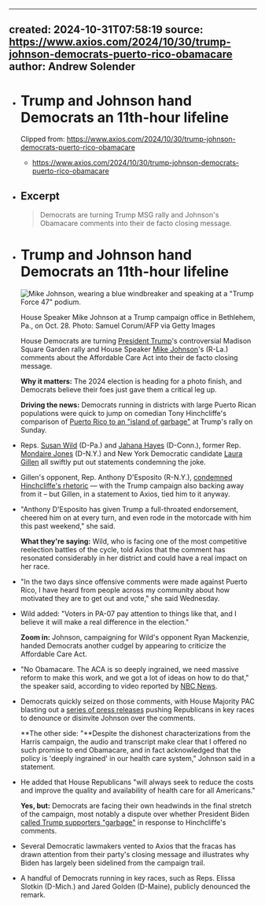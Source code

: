 - ---
  created: 2024-10-31T07:58:19
  source: https://www.axios.com/2024/10/30/trump-johnson-democrats-puerto-rico-obamacare
  author: Andrew Solender
  ---
- # Trump and Johnson hand Democrats an 11th-hour lifeline
  
  Clipped from: https://www.axios.com/2024/10/30/trump-johnson-democrats-puerto-rico-obamacare
	- https://www.axios.com/2024/10/30/trump-johnson-democrats-puerto-rico-obamacare
- ## Excerpt
  
  > Democrats are turning Trump MSG rally and Johnson's Obamacare comments into their de facto closing message.
- # Trump and Johnson hand Democrats an 11th-hour lifeline
  
  ![Mike Johnson, wearing a blue windbreaker and speaking at a "Trump Force 47" podium.](https://images.axios.com/EElFrFAk2V8VbxjOd-MYR396YPg=/0x470:4500x3001/1920x1080/2024/10/30/1730322690810.jpg?w=1920)
  
  House Speaker Mike Johnson at a Trump campaign office in Bethlehem, Pa., on Oct. 28. Photo: Samuel Corum/AFP via Getty Images
  
  House Democrats are turning [President Trump](https://www.axios.com/politics-policy/donald-trump)'s controversial Madison Square Garden rally and House Speaker [Mike Johnson](https://www.axios.com/2024/10/30/mike-johnson-early-voting-congress-trump)'s (R-La.) comments about the Affordable Care Act into their de facto closing message.
  
  **Why it matters:** The 2024 election is heading for a photo finish, and Democrats believe their foes just gave them a critical leg up.
  
  **Driving the news:** Democrats running in districts with large Puerto Rican populations were quick to jump on comedian Tony Hinchcliffe's comparison of [Puerto Rico to an "island of garbage"](https://www.axios.com/2024/10/28/trump-rally-comedian-puerto-rico-garbage-island) at Trump's rally on Sunday.
- Reps. [Susan Wild](https://x.com/wildforcongress/status/1850678758207852667) (D-Pa.) and [Jahana Hayes](https://x.com/JahanaHayesCT/status/1851035280574410844) (D-Conn.), former Rep. [Mondaire Jones](https://x.com/MondaireJones/status/1850702238458483012) (D-N.Y.) and New York Democratic candidate [Laura Gillen](https://x.com/LauraAGillen/status/1850704500454994099) all swiftly put out statements condemning the joke.
- Gillen's opponent, Rep. Anthony D'Esposito (R-N.Y.), [condemned Hinchcliffe's rhetoric](https://www.axios.com/2024/10/28/trump-rally-puerto-rico-new-york-republicans) — with the Trump campaign also backing away from it – but Gillen, in a statement to Axios, tied him to it anyway.
- "Anthony D'Esposito has given Trump a full-throated endorsement, cheered him on at every turn, and even rode in the motorcade with him this past weekend," she said.
  
  **What they're saying:** Wild, who is facing one of the most competitive reelection battles of the cycle, told Axios that the comment has resonated considerably in her district and could have a real impact on her race.
- "In the two days since offensive comments were made against Puerto Rico, I have heard from people across my community about how motivated they are to get out and vote," she said Wednesday.
- Wild added: "Voters in PA-07 pay attention to things like that, and I believe it will make a real difference in the election."
  
  **Zoom in:** Johnson, campaigning for Wild's opponent Ryan Mackenzie, handed Democrats another cudgel by appearing to criticize the Affordable Care Act.
- "No Obamacare. The ACA is so deeply ingrained, we need massive reform to make this work, and we got a lot of ideas on how to do that," the speaker said, according to video reported by [NBC News](https://www.nbcnews.com/politics/congress/speaker-johnson-criticizes-obamacare-promises-massive-reform-trump-win-rcna177853).
- Democrats quickly seized on those comments, with House Majority PAC blasting out a [series of press releases](https://www.documentcloud.org/documents/25260367-hmp-oct-30-johnson-aca) pushing Republicans in key races to denounce or disinvite Johnson over the comments.
  
  **The other side: "**Despite the dishonest characterizations from the Harris campaign, the audio and transcript make clear that I offered no such promise to end Obamacare, and in fact acknowledged that the policy is 'deeply ingrained' in our health care system," Johnson said in a statement.
- He added that House Republicans "will always seek to reduce the costs and improve the quality and availability of health care for all Americans."
  
  **Yes, but:** Democrats are facing their own headwinds in the final stretch of the campaign, most notably a dispute over whether President Biden [called Trump supporters "garbage"](https://www.axios.com/2024/10/30/anxious-democrats-groan-at-bidens-garbage-comment) in response to Hinchcliffe's comments.
- Several Democratic lawmakers vented to Axios that the fracas has drawn attention from their party's closing message and illustrates why Biden has largely been sidelined from the campaign trail.
- A handful of Democrats running in key races, such as Reps. Elissa Slotkin (D-Mich.) and Jared Golden (D-Maine), publicly denounced the remark.